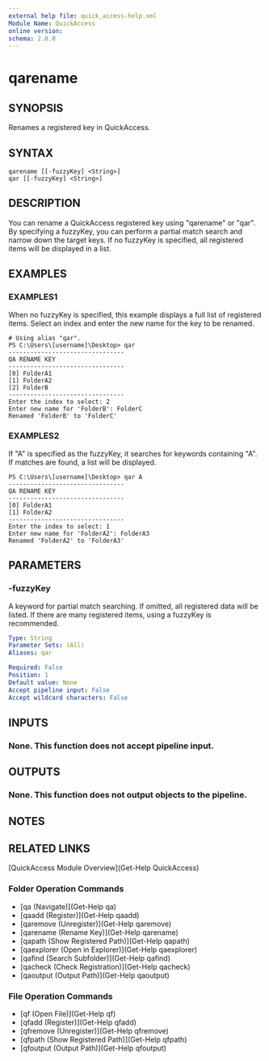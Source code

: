 ```yaml
---
external help file: quick_access-help.xml
Module Name: QuickAccess
online version:
schema: 2.0.0
---
```


# qarename

## SYNOPSIS
Renames a registered key in QuickAccess.

## SYNTAX
```
qarename [[-fuzzyKey] <String>]
qar [[-fuzzyKey] <String>]
```

## DESCRIPTION
You can rename a QuickAccess registered key using "qarename" or "qar".
By specifying a fuzzyKey, you can perform a partial match search and narrow down the target keys.
If no fuzzyKey is specified, all registered items will be displayed in a list.

## EXAMPLES

### EXAMPLES1
When no fuzzyKey is specified, this example displays a full list of registered items.
Select an index and enter the new name for the key to be renamed.
```
# Using alias "qar".
PS C:\Users\[username]\Desktop> qar
--------------------------------
QA RENAME KEY
--------------------------------
[0] FolderA1
[1] FolderA2
[2] FolderB
--------------------------------
Enter the index to select: 2
Enter new name for 'FolderB': FolderC
Renamed 'FolderB' to 'FolderC'
```
### EXAMPLES2
If "A" is specified as the fuzzyKey, it searches for keywords containing "A".
If matches are found, a list will be displayed.
```
PS C:\Users\[username]\Desktop> qar A
--------------------------------
QA RENAME KEY
--------------------------------
[0] FolderA1
[1] FolderA2
--------------------------------
Enter the index to select: 1
Enter new name for 'FolderA2': FolderA3
Renamed 'FolderA2' to 'FolderA3'
```
## PARAMETERS

### -fuzzyKey
A keyword for partial match searching.
If omitted, all registered data will be listed.
If there are many registered items, using a fuzzyKey is recommended.

```yaml
Type: String
Parameter Sets: (All)
Aliases: qar

Required: False
Position: 1
Default value: None
Accept pipeline input: False
Accept wildcard characters: False
```

## INPUTS
### None. This function does not accept pipeline input.
## OUTPUTS
### None. This function does not output objects to the pipeline.
## NOTES

## RELATED LINKS
[QuickAccess Module Overview](Get-Help QuickAccess)
### Folder Operation Commands
* [qa (Navigate)](Get-Help qa)
* [qaadd (Register)](Get-Help qaadd)
* [qaremove (Unregister)](Get-Help qaremove)
* [qarename (Rename Key)](Get-Help qarename)
* [qapath (Show Registered Path)](Get-Help qapath)
* [qaexplorer (Open in Explorer)](Get-Help qaexplorer)
* [qafind (Search Subfolder)](Get-Help qafind)
* [qacheck (Check Registration)](Get-Help qacheck)
* [qaoutput (Output Path)](Get-Help qaoutput)
### File Operation Commands
* [qf (Open File)](Get-Help qf)
* [qfadd (Register)](Get-Help qfadd)
* [qfremove (Unregister)](Get-Help qfremove)
* [qfpath (Show Registered Path)](Get-Help qfpath)
* [qfoutput (Output Path)](Get-Help qfoutput)

